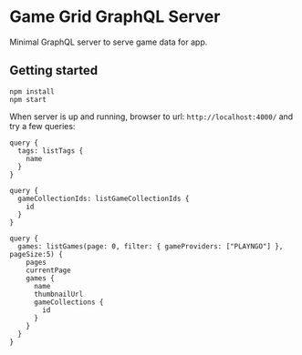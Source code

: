# Game Grid GraphQL Server

Minimal GraphQL server to serve game data for app.

## Getting started

```
npm install 
npm start
```

When server is up and running, browser to url: `http://localhost:4000/` and try a few queries:

```
query {
  tags: listTags {
    name
  }
}
```

```
query {
  gameCollectionIds: listGameCollectionIds {
    id
  }
}
```

```
query {
  games: listGames(page: 0, filter: { gameProviders: ["PLAYNGO"] }, pageSize:5) {
    pages
    currentPage
    games {
      name
      thumbnailUrl
      gameCollections {
        id
      }
    }
  }
}
```
